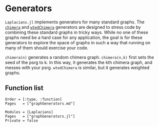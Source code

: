 # Generators

`Laplacians.jl` implements generators for many standard graphs.
The [`chimera`](@ref) and [`wtedChimera`](@ref) generators are
designed to stress code by combining these standard graphs in tricky
ways.  While no one of these graphs need be a hard case for any
application, the goal is for these generators to explore the space of
graphs in such a way that running on many of them should exercise your
code.

`chimera(n)` generates a random chimera graph.
`chimera(n,k)` first sets the seed of the psrg to k.
In this way, it generates the kth chimera graph, and messes with your
psrg.
`wtedChimera` is similar, but it generates weighted graphs.

## Function list

```@index
Order = [:type, :function]
Pages   = ["graphGenerators.md"]
```

```@autodocs
Modules = [Laplacians]
Pages   = ["graphGenerators.jl"]
Private = false
```
